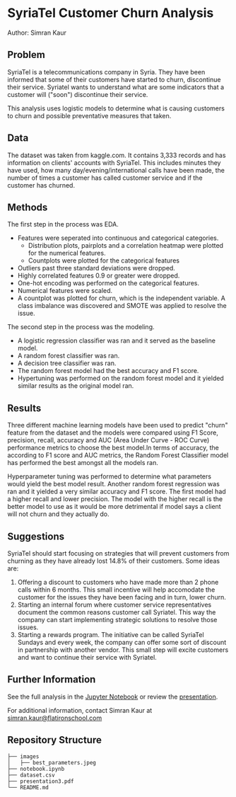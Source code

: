# SyriaTel Customer Churn Analysis

Author: Simran Kaur

## Problem

SyriaTel is a telecommunications company in Syria. They have been informed that some of their customers have started to churn, discontinue their service. Syriatel wants to understand what are some indicators that a customer will ("soon") discontinue their service.

This analysis uses logistic models to determine what is causing customers to churn and possible preventative measures that taken. 

## Data 

The dataset was taken from kaggle.com. It contains 3,333 records and has information on clients' accounts with SyriaTel. This includes minutes they have used, how many day/evening/international calls have been made, the number of times a customer has called customer service and if the customer has churned. 

## Methods

The first step in the process was EDA. 
* Features were seperated into continuous and categorical categories. 
    * Distribution plots, pairplots and a correlation heatmap were plotted for the numerical features.
    * Countplots were plotted for the categorical features
* Outliers past three standard deviations were dropped.
* Highly correlated features 0.9 or greater were dropped. 
* One-hot encoding was performed on the categorical features.
* Numerical features were scaled.
* A countplot was plotted for churn, which is the independent variable. A class imbalance was discovered and SMOTE was applied to resolve the issue. 

The second step in the process was the modeling. 
* A logistic regression classifier was ran and it served as the baseline model. 
* A random forest classifier was ran. 
* A decision tree classifier was ran. 
* The random forest model had the best accuracy and F1 score. 
* Hypertuning was performed on the random forest model and it yielded similar results as the original model ran.

## Results

Three different machine learning models have been used to predict "churn" feature from the dataset and the models were compared using F1 Score, precision, recall, accuracy and AUC (Area Under Curve - ROC Curve) performance metrics to choose the best model.In terms of accuracy, the according to F1 score and AUC metrics, the Random Forest Classifier model has performed the best amongst all the models ran.

Hyperparameter tuning was performed to determine what parameters would yield the best model result. Another random forest regression was ran and it yielded a very similar accuracy and F1 score. The first model had a higher recall and lower precision. The model with the higher recall is the better model to use as it would be more detrimental if model says a client will not churn and they actually do. 

## Suggestions

SyriaTel should start focusing on strategies that will prevent customers from churning as they have already lost 14.8% of their customers. Some ideas are:
1. Offering a discount to customers who have made more than 2 phone calls within 6 months. This small incentive will help accomodate the customer for the issues they have been facing and in turn, lower churn.
2. Starting an internal forum where customer service representatives document the common reasons customer call Syriatel. This way the company can start implementing strategic solutions to resolve those issues.
3. Starting a rewards program. The initiative can be called SyriaTel Sundays and every week, the company can offer some sort of discount in partnership with another vendor. This small step will excite customers and want to continue their service with Syriatel.


## Further Information

See the full analysis in the [Jupyter Notebook](https://github.com/simrank3/phase-3-project/blob/main/notebook.ipynb) or review the [presentation](https://github.com/simrank3/phase-3-project/blob/main/presentation3.pptx).

For additional information, contact Simran Kaur at simran.kaur@flatironschool.com

## Repository Structure
```
├── images
│   ├── best_parameters.jpeg
├── notebook.ipynb
├── dataset.csv
├── presentation3.pdf
└── README.md